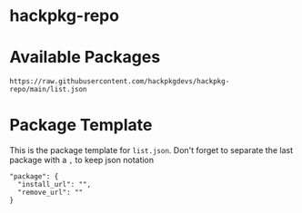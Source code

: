 # hackpkg-repo

# Available Packages
```
https://raw.githubusercontent.com/hackpkgdevs/hackpkg-repo/main/list.json
```

# Package Template
This is the package template for `list.json`. Don't forget to separate the last package with a `,` to keep json notation
```
"package": {
  "install_url": "",
  "remove_url": ""
}
```
